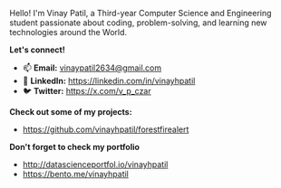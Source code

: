 Hello! I'm Vinay Patil, a Third-year Computer Science and Engineering student passionate about coding, problem-solving, and learning new technologies around the World.

**Let's connect!** 
* 📫 **Email:** vinaypatil2634@gmail.com
* 🔗 **LinkedIn:** https://linkedin.com/in/vinayhpatil
* 🐦 **Twitter:** https://x.com/v_p_czar

**Check out some of my projects:**
* https://github.com/vinayhpatil/forestfirealert

**Don't forget to check my portfolio**
* http://datascienceportfol.io/vinayhpatil
* https://bento.me/vinayhpatil






